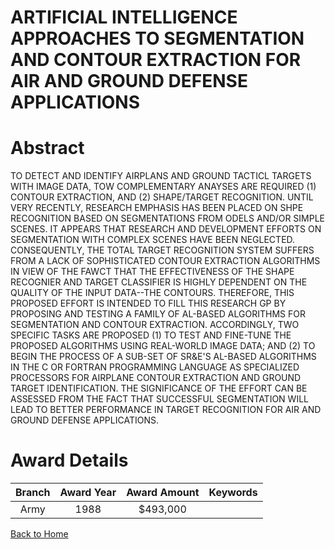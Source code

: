 
ARTIFICIAL INTELLIGENCE APPROACHES TO SEGMENTATION AND CONTOUR EXTRACTION FOR AIR AND GROUND DEFENSE APPLICATIONS
=================================================================================================================

# Abstract


TO DETECT AND IDENTIFY AIRPLANS AND GROUND TACTICL TARGETS WITH IMAGE DATA, TOW COMPLEMENTARY ANAYSES ARE REQUIRED (1) CONTOUR EXTRACTION, AND (2) SHAPE/TARGET RECOGNITION. UNTIL VERY RECENTLY, RESEARCH EMPHASIS HAS BEEN PLACED ON SHPE RECOGNITION BASED ON SEGMENTATIONS FROM ODELS AND/OR SIMPLE SCENES. IT APPEARS THAT RESEARCH AND DEVELOPMENT EFFORTS ON SEGMENTATION WITH COMPLEX SCENES HAVE BEEN NEGLECTED. CONSEQUENTLY, THE TOTAL TARGET RECOGNITION SYSTEM SUFFERS FROM A LACK OF SOPHISTICATED CONTOUR EXTRACTION ALGORITHMS IN VIEW OF THE FAWCT THAT THE EFFECTIVENESS OF THE SHAPE RECOGNIER AND TARGET CLASSIFIER IS HIGHLY DEPENDENT ON THE QUALITY OF THE INPUT DATA--THE CONTOURS. THEREFORE, THIS PROPOSED EFFORT IS INTENDED TO FILL THIS RESEARCH GP BY PROPOSING AND TESTING A FAMILY OF AL-BASED ALGORITHMS FOR SEGMENTATION AND CONTOUR EXTRACTION. ACCORDINGLY, TWO SPECIFIC TASKS ARE PROPOSED (1) TO TEST AND FINE-TUNE THE PROPOSED ALGORITHMS USING REAL-WORLD IMAGE DATA; AND (2) TO BEGIN THE PROCESS OF A SUB-SET OF SR&E'S AL-BASED ALGORITHMS IN THE C OR FORTRAN PROGRAMMING LANGUAGE AS SPECIALIZED PROCESSORS FOR AIRPLANE CONTOUR EXTRACTION AND GROUND TARGET IDENTIFICATION. THE SIGNIFICANCE OF THE EFFORT CAN BE ASSESSED FROM THE FACT THAT SUCCESSFUL SEGMENTATION WILL LEAD TO BETTER PERFORMANCE IN TARGET RECOGNITION FOR AIR AND GROUND DEFENSE APPLICATIONS.  

# Award Details

|Branch|Award Year|Award Amount|Keywords|
| :---: | :---: | :---: | :---: |
|Army|1988|$493,000||
  
  


[Back to Home](https://github.com/chrischow/dod_sbir_awards/Reports/CC/#884)